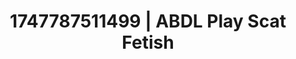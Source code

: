 ---
categories:
- Fantasy surrenderSlow strip tease
- NSFW AI art
- Pov blowjob
- Wet skin
- Safe for work
image: /assets/images/1747787511499.jpg
layout: post
seo:
  description: Featured content with exclusive ABDL Play, Scat Fetish. HD images available.
  keywords: ABDL Play, Scat Fetish
  og_image: /assets/images/1747787511499.jpg
  schema_type: VisualArtwork
tags:
- '#1747787511499'
- ABDL Play
- Scat Fetish
title: 1747787511499 | ABDL Play Scat Fetish
---